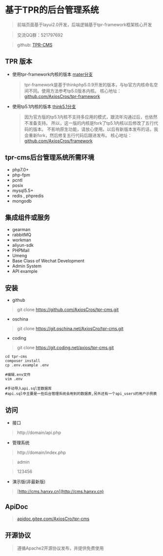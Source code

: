 基于TPR的后台管理系统
===============

> 前端页面基于layui2.0开发，后端逻辑基于tpr-framework框架核心开发

> 交流QQ群：521797692

> github: [TPR-CMS](https://github.com/AxiosCros/tpr-cms)

## TPR 版本

 * 使用tpr-framework内核的版本   [mater分支](https://github.com/AxiosCros/tpr-cms/tree/master)
    > tpr-framework是基于thinkphp5.0.9开发的版本，与tp官方内核命名空间不同。使用方法参考tp5.0版本内核。
    > 核心地址： [github.com/AxiosCros/tpr-framework](https://github.com/AxiosCros/tpr-framework)
 * 使用tp5.1内核的版本  [think5.1分支](https://github.com/AxiosCros/tpr-cms/tree/think5.1)
    > 因为官方版的tp5.1内核不支持多应用的模式，跟流年沟通过后，也依然不准备支持。
      所以，这一版的内核是fork了tp5.1内核以后修改了五行代码的版本。
      不影响原生功能，请放心使用。以后有新版本发布的话，我会重新fork，然后修复五行代码后跟进发布。
    > 核心地址： [github.com/AxiosCros/framework](https://github.com/AxiosCros/framework)


## tpr-cms后台管理系统所需环境
* php7.0+ 
* php-fpm 
* pcntl
* posix 
* mysql5.5+
* redis , phpredis
* mongodb


## 集成组件或服务

- gearman
- rabbitMQ
- workman
- aliyun-sdk
- PHPMail
- Umeng
- Base Class of Wechat Development
- Admin System
- API example

## 安装
* github
> git clone https://github.com/AxiosCros/tpr-cms.git

* oschina
> git clone https://git.oschina.net/AxiosCro/tpr-cms.git

* coding
> git clone https://git.coding.net/axios/tpr-cms.git

``` shell
cd tpr-cms
composer install
cp .env.example .env

#编辑.env文件
vim .env

#手动导入api.sql至数据库
#api.sql中主要是一些后台管理系统会用到的数据表,另外还有一个api_users的用户示例表

```

## 访问
* 接口
 > http://domain/api.php
 
* 管理系统
 > http://domain/index.php
 
 > admin
 
 > 123456
 
* 演示版(非最新版)
 
 > [http://cms.hanxv.cn](http://cms.hanxv.cn)

## ApiDoc
 > [apidoc.gitee.com/AxiosCro/tpr-cms](https://apidoc.gitee.com/AxiosCro/tpr-cms)

## 开源协议
> 遵循Apache2开源协议发布，并提供免费使用